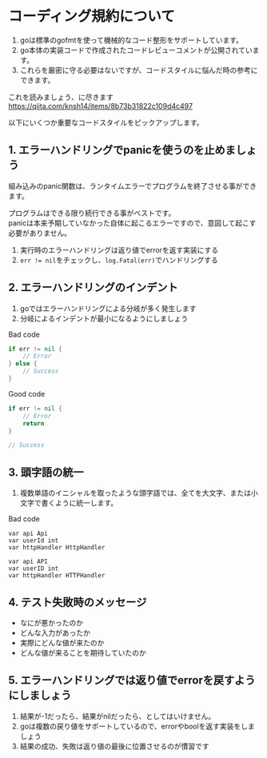 # コーディング規約について

1. goは標準のgofmtを使って機械的なコード整形をサポートしています。
1. go本体の実装コードで作成されたコードレビューコメントが公開されています。
3. これらを厳密に守る必要はないですが、コードスタイルに悩んだ時の参考にできます。

これを読みましょう、に尽きます  
https://qiita.com/knsh14/items/8b73b31822c109d4c497


以下にいくつか重要なコードスタイルをピックアップします。  

## 1. エラーハンドリングでpanicを使うのを止めましょう

組み込みのpanic関数は、ランタイムエラーでプログラムを終了させる事ができます。  

プログラムはできる限り続行できる事がベストです。  
panicは本来予期していなかった自体に起こるエラーですので、意図して起こす必要がありません。  


1. 実行時のエラーハンドリングは返り値でerrorを返す実装にする
2. ``err != nil``をチェックし、``log.Fatal(err)``でハンドリングする


## 2. エラーハンドリングのインデント

1. goではエラーハンドリングによる分岐が多く発生します
2. 分岐によるインデントが最小になるようにしましょう

Bad code  

```go
if err != nil {
	// Error
} else {
	// Success
}
```

Good code  

```go
if err != nil {
	// Error
	return
}

// Success
```

## 3. 頭字語の統一

1. 複数単語のイニシャルを取ったような頭字語では、全てを大文字、または小文字で書くように統一します。

Bad code  

```
var api Api
var userId int
var httpHandler HttpHandler
```

```
var api API
var userID int
var httpHandler HTTPHandler
```

## 4. テスト失敗時のメッセージ

* なにが悪かったのか
* どんな入力があったか
* 実際にどんな値が来たのか
* どんな値が来ることを期待していたのか

## 5. エラーハンドリングでは返り値でerrorを戻すようにしましょう

1. 結果が-1だったら、結果がnilだったら、としてはいけません。
2. goは複数の戻り値をサポートしているので、errorやboolを返す実装をしましょう
3. 結果の成功、失敗は返り値の最後に位置させるのが慣習です



